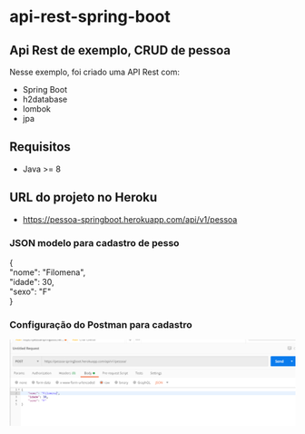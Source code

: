 # api-rest-spring-boot
## Api Rest de exemplo, CRUD de pessoa

Nesse exemplo, foi criado uma API Rest com:                                                                                                   
- Spring Boot                                                                                                         
- h2database                                                                                                                        
- lombok                                                                                                                               
- jpa                                                                                   
## Requisitos                                     
- Java >= 8                                                           
## URL do projeto no Heroku                                                       
- https://pessoa-springboot.herokuapp.com/api/v1/pessoa                            
### JSON modelo para cadastro de pesso                                                                                                         
{                                                                                                                              
    "nome": "Filomena",                                                                                                                  
    "idade": 30,                                                                                                                             
    "sexo": "F"                                                                                                                                 
}                                                                                                                                             
### Configuração do Postman para cadastro                                                                                                
![postman1](https://github.com/wiltonOA/api-rest-spring-boot/blob/master/Screenshot_21.png)


  

